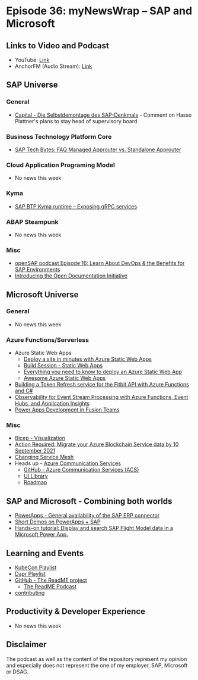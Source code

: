 # Episode 36: myNewsWrap – SAP and Microsoft

## Links to Video and Podcast

* YouTube: [Link](https://youtu.be/Z746f_r6DxM)
* AnchorFM (Audio Stream): [Link]()

## SAP Universe

### General

* [Capital - Die Selbstdemontage des SAP-Denkmals](https://www.capital.de/wirtschaft-politik/die-selbstdemontage-des-sap-denkmals) - Comment on Hasso Plattner's plans to stay head of supervisory board

### Business Technology Platform Core

* [SAP Tech Bytes: FAQ Managed Approuter vs. Standalone Approuter](https://blogs.sap.com/2021/05/17/sap-tech-bytes-faq-managed-approuter-vs.-standalone-approuter/)

### Cloud Application Programing Model

* No news this week

### Kyma

* [SAP BTP Kyma runtime – Exposing gRPC services](https://blogs.sap.com/2021/05/17/sap-btp-kyma-runtime-exposing-grpc-services/)

### ABAP Steampunk

* No news this week

### Misc

* [openSAP podcast Episode 16: Learn About DevOps & the Benefits for SAP Environments](https://podcast.opensap.info/opensap-invites/2021/05/12/episode-16-learn-about-devops-the-benefits-for-sap-environments/)
* [Introducing the Open Documentation Initiative](https://blogs.sap.com/2021/05/20/introducing-the-open-documentation-initiative/)

## Microsoft Universe

### General

* No news this week

### Azure Functions/Serverless

* Azure Static Web Apps
  * [Deploy a site in minutes with Azure Static Web Apps](https://youtu.be/cgAL6z_FcLY)
  * [Build Session - Static Web Apps](https://www.linkedin.com/posts/davidemauri_build-activity-6801197508618940416-8G3H/)
  * [Everything you need to know to deploy an Azure Static Web App](https://dev.to/azure/everything-you-need-to-know-to-deploy-an-azure-static-web-app-fm6)
  * [Awesome Azure Static Web Apps](https://github.com/staticwebdev/awesome-azure-static-web-apps)
* [Building a Token Refresh service for the Fitbit API with Azure Functions and C#](https://dev.to/willvelida/building-a-token-refresh-service-for-the-fitbit-api-with-azure-functions-and-c-44mk)
* [Observability for Event Stream Processing with Azure Functions, Event Hubs, and Application Insights](https://devblogs.microsoft.com/cse/2021/05/13/observability-for-event-stream-processing-with-azure-functions-event-hubs-and-application-insights?WT.mc_id=DT-MVP-5004195)  
* [Power Apps Development in Fusion Teams](https://techcommunity.microsoft.com/t5/apps-on-azure/power-apps-development-in-fusion-teams/ba-p/2359352?WT.mc_id=DT-MVP-5004195)

### Misc

* [Bicep - Visualization](https://twitter.com/jongallant/status/1393798736405352449)
* [Action Required: Migrate your Azure Blockchain Service data by 10 September 2021](https://azure.microsoft.com/en-us/updates/action-required-migrate-your-azure-blockchain-service-data-by-10-september-2021?WT.mc_id=AZ-MVP-5004195)
* [Changing Service Mesh](https://nais.io/blog/posts/2021/05/changing-service-mesh.html)  
* Heads up - [Azure Communication Services](https://docs.microsoft.com/en-us/azure/communication-services?WT.mc_id=AZ-MVP-5004195)
  * [GitHub - Azure Communication Services (ACS)](https://github.com/Azure/Communication)
  * [UI Library](https://azure.github.io/communication-ui-sdk/?path=/story/overview--page)
  * [Roadmap](https://github.com/Azure/Communication/projects/1)

## SAP and Microsoft - Combining both worlds

* [PowerApps - General availability of the SAP ERP connector](https://powerapps.microsoft.com/en-us/blog/general-availability-of-the-sap-erp-connector?WT.mc_id=DT-MVP-5004195)
* [Short Demos on PowerApps + SAP](https://www.youtube.com/c/SAPonAzure/videos)
* [Hands-on tutorial: Display and search SAP Flight Model data in a Microsoft Power App.](https://github.com/ROBROICH/Display-and-search-SAP-Flight-Model-data-in-a-Microsoft-Power-App)

## Learning and Events

* [KubeCon Playlist](https://youtube.com/playlist?list=PLj6h78yzYM2MqBm19mRz9SYLsw4kfQBrC)
* [Dapr Playlist](https://youtube.com/playlist?list=PLLajsYIn6RRTAOM2vIs2pz_p2JXnCd74Y)
* [GitHub - The ReadME project](https://github.com/readme)
  * [The ReadME Podcast](https://github.com/readme/podcast)
* [contributing](https://www.contributing.today/)  

## Productivity & Developer Experience

* No news this week

## Disclaimer

The podcast as well as the content of the repository represent my opinion and especially does not represent the one of my employer, SAP, Microsoft or DSAG.